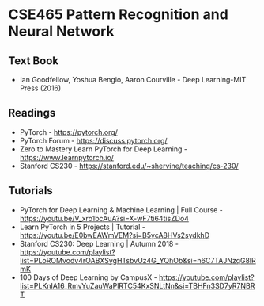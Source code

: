 # CSE465 Pattern Recognition and Neural Network

## Text Book
* Ian Goodfellow, Yoshua Bengio, Aaron Courville - Deep Learning-MIT Press (2016)

## Readings 
* PyTorch - https://pytorch.org/
* PyTorch Forum - https://discuss.pytorch.org/
* Zero to Mastery Learn PyTorch for Deep Learning - https://www.learnpytorch.io/
* Stanford CS230 - https://stanford.edu/~shervine/teaching/cs-230/

## Tutorials
* PyTorch for Deep Learning & Machine Learning | Full Course - https://youtu.be/V_xro1bcAuA?si=X-wF7ti64tisZDo4
* Learn PyTorch in 5 Projects | Tutorial - https://youtu.be/E0bwEAWmVEM?si=B5ycA8HVs2sydkhD
* Stanford CS230: Deep Learning | Autumn 2018 - https://youtube.com/playlist?list=PLoROMvodv4rOABXSygHTsbvUz4G_YQhOb&si=n6C7TAJNzqG8lRmK
* 100 Days of Deep Learning by CampusX - https://youtube.com/playlist?list=PLKnIA16_RmvYuZauWaPlRTC54KxSNLtNn&si=TBHFn3SD7yR7NBRT